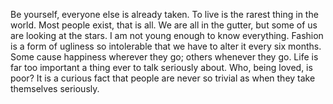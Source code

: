 Be yourself, everyone else is already taken.
To live is the rarest thing in the world. Most people exist, that is all.
We are all in the gutter, but some of us are looking at the stars.
I am not young enough to know everything.
Fashion is a form of ugliness so intolerable that we have to alter it every six months.
Some cause happiness wherever they go; others whenever they go.
Life is far too important a thing ever to talk seriously about.
Who, being loved, is poor?
It is a curious fact that people are never so trivial as when they take themselves seriously.
